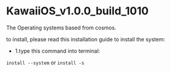 # KawaiiOS_v1.0.0_build_1010
The Operating systems based from cosmos.

to install, please read this installation guide to install the system:

- 1.type this command into terminal:


```install --system```
or 
```install -s```
